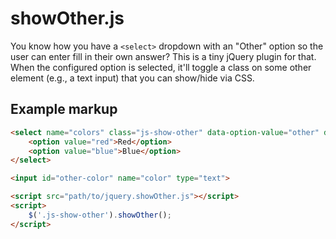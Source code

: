 # showOther.js

You know how you have a `<select>` dropdown with an "Other" option so the user can enter fill in their own answer? This is a tiny jQuery plugin for that. When the configured option is selected, it'll toggle a class on some other element (e.g., a text input) that you can show/hide via CSS.

## Example markup

```html
<select name="colors" class="js-show-other" data-option-value="other" data-target-element="other-color">
    <option value="red">Red</option>
    <option value="blue">Blue</option>
</select>

<input id="other-color" name="color" type="text">

<script src="path/to/jquery.showOther.js"></script>
<script>
    $('.js-show-other').showOther();
</script>
```
